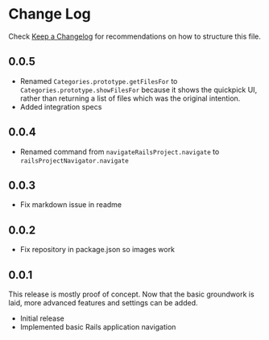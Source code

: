 # Change Log
Check [Keep a Changelog](http://keepachangelog.com/) for recommendations on how to structure this file.

## 0.0.5
* Renamed `Categories.prototype.getFilesFor` to `Categories.prototype.showFilesFor` because it shows the quickpick UI, rather than returning a list of files which was the original intention.
* Added integration specs

## 0.0.4
* Renamed command from `navigateRailsProject.navigate` to `railsProjectNavigator.navigate`

## 0.0.3
* Fix markdown issue in readme

## 0.0.2
* Fix repository in package.json so images work

## 0.0.1
This release is mostly proof of concept. Now that the basic groundwork is laid, more advanced features and settings can be added.

* Initial release
* Implemented basic Rails application navigation

